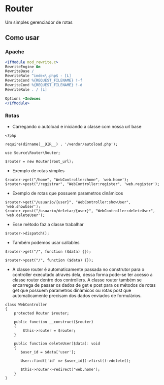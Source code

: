 # Router

Um simples gerenciador de rotas

## Como usar

### Apache

```apache
<IfModule mod_rewrite.c>
RewriteEngine On
RewriteBase /
RewriteRule ^index\.php$ - [L]
RewriteCond %{REQUEST_FILENAME} !-f
RewriteCond %{REQUEST_FILENAME} !-d
RewriteRule . / [L]

Options -Indexes
</IfModule>
```
### Rotas

- Carregando o autoload e iniciando a classe com nossa url base
```
<?php

require(dirname(__DIR__) . '/vendor/autoload.php');

use Source\Router\Router;

$router = new Router(root_url);
```

- Exemplo de rotas simples

```
$router->get("/home", "WebController:home", 'web.home');
$router->post("/registrar", "WebController:register", 'web.register');
```

- Exemplo de rotas que possuem parametros dinâmicos

```
$router->get("/usuario/{user}", "WebController:showUser", 'web.showUser');
$router->post("/usuario/deletar/{user}", "WebController:deleteUser", 'web.deleteUser');
```

- Esse método faz a classe trabalhar

```
$router->dispatch();
```

- Também podemos usar callables

```
$router->get("/", function ($data) {});

$router->post("/", function ($data) {});
```
- A classe router é automaticamente passada no construtor para o controller executado através dela,
dessa forma pode-se ter acesso a classe router dentro dos controllers.
A classe router também se encarrega de passar os dados de get e post para os métodos de rotas get que possuem
parametros dinâmicos ou rotas post que automaticamente precisam dos dados enviados de formulários.
```
class WebController
{
    protected Router $router;
    
    public function __construct($router)
    {
        $this->router = $router;
    }

    public function deleteUser($data): void
    {
       $user_id = $data['user'];
       
       User::find(['id' => $user_id])->first()->delete();
       
       $this->router->redirect('web.home');
    }
}
```
